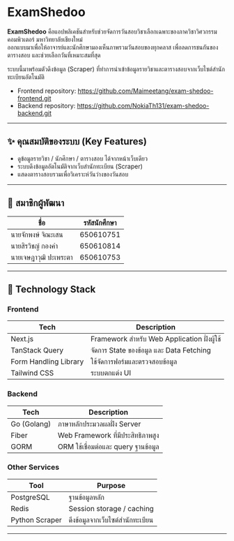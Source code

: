 # ExamShedoo

**ExamShedoo** คือแอปพลิเคชันสำหรับช่วยจัดการวันสอบวิชาเลือกเฉพาะของภาควิชาวิศวกรรมคอมพิวเตอร์ มหาวิทยาลัยเชียงใหม่  
ออกแบบมาเพื่อให้อาจารย์และนักศึกษามองเห็นภาพรวมวันสอบของทุกคลาส เพื่อลดการชนกันของตารางสอบ และช่วยเลือกวันที่เหมาะสมที่สุด

ระบบนี้มาพร้อมตัวดึงข้อมูล (Scraper) ที่ทำการนำเข้าข้อมูลรายวิชาและตารางสอบจากเว็บไซต์สำนักทะเบียนอัตโนมัติ
- Frontend repository: https://github.com/Maimeetang/exam-shedoo-frontend.git
- Backend repository: https://github.com/NokiaTh131/exam-shedoo-backend.git

---

## ✨ คุณสมบัติของระบบ (Key Features)

- ดูข้อมูลรายวิชา / นักศึกษา / ตารางสอบ ได้จากหน้าเว็บเดียว
- ระบบดึงข้อมูลอัตโนมัติจากเว็บสำนักทะเบียน (Scraper)
- แสดงตารางสอบรวมเพื่อวิเคราะห์วันว่างของวันสอบ

---

## 👥 สมาชิกผู้พัฒนา

| ชื่อ                  | รหัสนักศึกษา |
| --------------------- | ------------ |
| นายจักพงษ์ จิณะเสน    | 650610751    |
| นายสิรวิชญ์ กองคำ     | 650610814    |
| นายเจษฎาวุฒิ ปะเพระตา | 650610753    |

---

## 🧱 Technology Stack

### Frontend

| Tech                  | Description                                 |
| --------------------- | ------------------------------------------- |
| Next.js               | Framework สำหรับ Web Application ฝั่งผู้ใช้ |
| TanStack Query        | จัดการ State ของข้อมูล และ Data Fetching    |
| Form Handling Library | ใช้จัดการฟอร์มและตรวจสอบข้อมูล              |
| Tailwind CSS          | ระบบตกแต่ง UI                               |

### Backend

| Tech        | Description                         |
| ----------- | ----------------------------------- |
| Go (Golang) | ภาษาหลักประมวลผลฝั่ง Server         |
| Fiber       | Web Framework ที่มีประสิทธิภาพสูง   |
| GORM        | ORM ใช้เชื่อมต่อและ query ฐานข้อมูล |

### Other Services

| Tool           | Purpose                          |
| -------------- | -------------------------------- |
| PostgreSQL     | ฐานข้อมูลหลัก                    |
| Redis          | Session storage / caching        |
| Python Scraper | ดึงข้อมูลจากเว็บไซต์สำนักทะเบียน |

---
